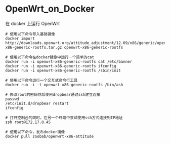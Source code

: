# OpenWrt_on_Docker
在 docker 上运行 OpenWrt

    # 使用以下命令导入基础镜像
    docker import http://downloads.openwrt.org/attitude_adjustment/12.09/x86/generic/openwrt-x86-generic-rootfs.tar.gz openwrt-x86-generic-rootfs
    
    # 使用以下命令在docker镜像中运行一个简单的cat
    docker run -i openwrt-x86-generic-rootfs cat /etc/banner
    docker run -i openwrt-x86-generic-rootfs ifconfig
    docker run -i openwrt-x86-generic-rootfs /sbin/init
    
    # 使用以下命令运行一个交互式命令行工具
    docker run -i -t openwrt-x86-generic-rootfs /bin/ash
    
    # 修改root的密码然后使用dropbear通过ssh建立连接
    passwd
    /etc/init.d/dropbear restart
    ifconfig
    
    # 打开控制台的同时，在另一个终端中尝试使用ssh方式连接到IP地址
    ssh root@172.17.0.45
    
    # 使用以下命令，发布docker镜像
    docker pull zoobab/openwrt-x86-attitude
    
    
